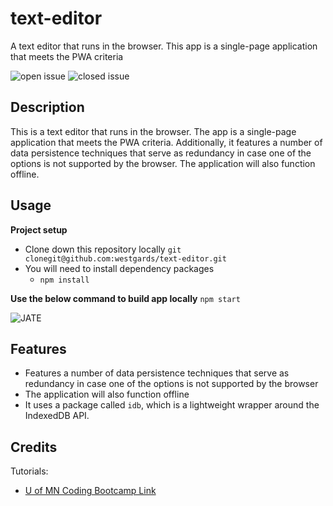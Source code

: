 # text-editor
A text editor that runs in the browser. This app is a single-page application that meets the PWA criteria

![open issue](https://img.shields.io/github/issues-raw/westgards/text-editor)
![closed issue](https://img.shields.io/github/issues-closed-raw/westgards/text-editor)

## Description
This is a text editor that runs in the browser. The app is a single-page application that meets the PWA criteria. Additionally, it features a number of data persistence techniques that serve as redundancy in case one of the options is not supported by the browser. The application will also function offline.

## Usage

**Project setup**

- Clone down this repository locally
  `git clonegit@github.com:westgards/text-editor.git`
- You will need to install dependency packages
  - `npm install`
  
 
**Use the below command to build app locally**
`npm start`

![JATE]()

## Features

- Features a number of data persistence techniques that serve as redundancy in case one of the options is not supported by the browser
- The application will also function offline
- It uses a package called `idb`, which is a lightweight wrapper around the IndexedDB API.

## Credits

Tutorials:

- [U of MN Coding Bootcamp Link](https://github.com/coding-boot-camp)
